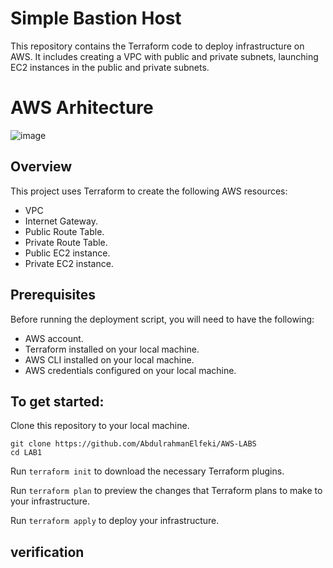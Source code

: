 # Simple Bastion Host
This repository contains the Terraform code to deploy infrastructure on AWS. It includes creating a VPC with public and private subnets, launching EC2 instances in the public and private subnets.

# AWS Arhitecture
![image](https://github.com/user-attachments/assets/21216efc-7756-4150-8d34-980bbf4ee39f)

## Overview
This project uses Terraform to create the following AWS resources:

* VPC
* Internet Gateway.
* Public Route Table.
* Private Route Table.
* Public EC2 instance.
* Private EC2 instance.

## Prerequisites
Before running the deployment script, you will need to have the following:

* AWS account.
* Terraform installed on your local machine.
* AWS CLI installed on your local machine.
* AWS credentials configured on your local machine.

## To get started:
Clone this repository to your local machine.
```
git clone https://github.com/AbdulrahmanElfeki/AWS-LABS
cd LAB1 
```
Run ```terraform init``` to download the necessary Terraform plugins.

Run ```terraform plan``` to preview the changes that Terraform plans to make to your infrastructure. 

Run ```terraform apply``` to deploy your infrastructure. 

## verification
